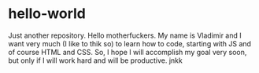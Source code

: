 # hello-world
Just another repository.
Hello motherfuckers. My name is Vladimir and I want very much (I like to thik so) to learn how to code, starting with JS and of course HTML and CSS. So, I hope I will accomplish my goal very soon, but only if I will work hard and will be productive. 
jnkk
